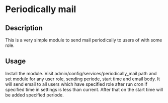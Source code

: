 Periodically mail
============

Description
-----------

This is a very simple module to send mail periodically to users of with
some role.

Usage
-----

Install the module. Visit admin/config/services/periodically_mail path and
set module for any user role, sending periode, start time and email body.
It will send email to all users which have specified role after run cron if
specified time in settings is less than current. After that on the start
time will be added specified periode.
